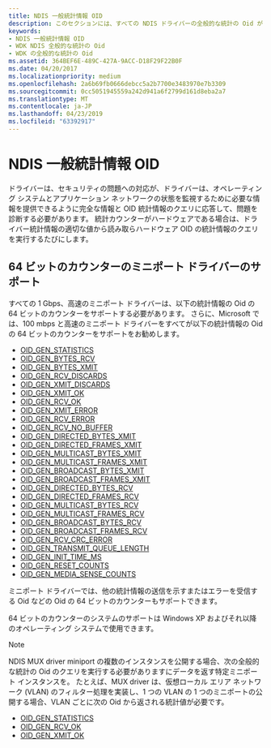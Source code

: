 ```yaml
---
title: NDIS 一般統計情報 OID
description: このセクションには、すべての NDIS ドライバーの全般的な統計の Oid がについて説明します
keywords:
- NDIS 一般統計情報 OID
- WDK NDIS 全般的な統計の Oid
- WDK の全般的な統計の Oid
ms.assetid: 364BEF6E-489C-427A-9ACC-D18F29F22B0F
ms.date: 04/20/2017
ms.localizationpriority: medium
ms.openlocfilehash: 2a6b69fb0666debcc5a2b7700e3483970e7b3309
ms.sourcegitcommit: 0cc5051945559a242d941a6f2799d161d8eba2a7
ms.translationtype: MT
ms.contentlocale: ja-JP
ms.lasthandoff: 04/23/2019
ms.locfileid: "63392917"
---
```

# <a name="ndis-general-statistics-oids"></a>NDIS 一般統計情報 OID

ドライバーは、セキュリティの問題への対応が、ドライバーは、オペレーティング システムとアプリケーション ネットワークの状態を監視するために必要な情報を提供できるように完全な情報と OID 統計情報のクエリに応答して、問題を診断する必要があります。 統計カウンターがハードウェアである場合は、ドライバー統計情報の適切な値から読み取らハードウェア OID の統計情報のクエリを実行するたびにします。

## <a name="miniport-driver-support-for-64-bit-counters"></a>64 ビットのカウンターのミニポート ドライバーのサポート

すべての 1 Gbps、高速のミニポート ドライバーは、以下の統計情報の Oid の 64 ビットのカウンターをサポートする必要があります。 さらに、Microsoft では、100 mbps と高速のミニポート ドライバーをすべてが以下の統計情報の Oid の 64 ビットのカウンターをサポートをお勧めします。

- [OID_GEN_STATISTICS](https://msdn.microsoft.com/library/windows/hardware/ff569640)
- [OID_GEN_BYTES_RCV](https://msdn.microsoft.com/library/windows/hardware/ff569443)
- [OID_GEN_BYTES_XMIT](https://msdn.microsoft.com/library/windows/hardware/ff569445)
- [OID_GEN_RCV_DISCARDS](https://msdn.microsoft.com/library/windows/hardware/ff569628)
- [OID_GEN_XMIT_DISCARDS](https://msdn.microsoft.com/library/windows/hardware/ff569653)
- [OID_GEN_XMIT_OK](https://msdn.microsoft.com/library/windows/hardware/ff569656)
- [OID_GEN_RCV_OK](https://msdn.microsoft.com/library/windows/hardware/ff569632)
- [OID_GEN_XMIT_ERROR](https://msdn.microsoft.com/library/windows/hardware/ff569654)
- [OID_GEN_RCV_ERROR](https://msdn.microsoft.com/library/windows/hardware/ff569629)
- [OID_GEN_RCV_NO_BUFFER](https://msdn.microsoft.com/library/windows/hardware/ff569631)
- [OID_GEN_DIRECTED_BYTES_XMIT](https://msdn.microsoft.com/library/windows/hardware/ff569578)
- [OID_GEN_DIRECTED_FRAMES_XMIT](https://msdn.microsoft.com/library/windows/hardware/ff569580)
- [OID_GEN_MULTICAST_BYTES_XMIT](https://msdn.microsoft.com/library/windows/hardware/ff569612)
- [OID_GEN_MULTICAST_FRAMES_XMIT](https://msdn.microsoft.com/library/windows/hardware/ff569614)
- [OID_GEN_BROADCAST_BYTES_XMIT](https://msdn.microsoft.com/library/windows/hardware/ff569440)
- [OID_GEN_BROADCAST_FRAMES_XMIT](https://msdn.microsoft.com/library/windows/hardware/ff569442)
- [OID_GEN_DIRECTED_BYTES_RCV](https://msdn.microsoft.com/library/windows/hardware/ff569577)
- [OID_GEN_DIRECTED_FRAMES_RCV](https://msdn.microsoft.com/library/windows/hardware/ff569579)
- [OID_GEN_MULTICAST_BYTES_RCV](https://msdn.microsoft.com/library/windows/hardware/ff569611)
- [OID_GEN_MULTICAST_FRAMES_RCV](https://msdn.microsoft.com/library/windows/hardware/ff569613)
- [OID_GEN_BROADCAST_BYTES_RCV](https://msdn.microsoft.com/library/windows/hardware/ff569439)
- [OID_GEN_BROADCAST_FRAMES_RCV](https://msdn.microsoft.com/library/windows/hardware/ff569441)
- [OID_GEN_RCV_CRC_ERROR](https://msdn.microsoft.com/library/windows/hardware/ff569627)
- [OID_GEN_TRANSMIT_QUEUE_LENGTH](https://msdn.microsoft.com/library/windows/hardware/ff569646)
- [OID_GEN_INIT_TIME_MS](https://msdn.microsoft.com/library/windows/hardware/ff569588)
- [OID_GEN_RESET_COUNTS](https://msdn.microsoft.com/library/windows/hardware/ff569638)
- [OID_GEN_MEDIA_SENSE_COUNTS](https://msdn.microsoft.com/library/windows/hardware/ff569608)

ミニポート ドライバーでは、他の統計情報の送信を示すまたはエラーを受信する Oid などの Oid の 64 ビットのカウンターもサポートできます。

64 ビットのカウンターのシステムのサポートは Windows XP およびそれ以降のオペレーティング システムで使用できます。

>[!NOTE]
> NDIS MUX driver miniport の複数のインスタンスを公開する場合、次の全般的な統計の Oid のクエリを実行する必要がありますにデータを返す特定ミニポート インスタンスを。 たとえば、MUX driver は、仮想ローカル エリア ネットワーク (VLAN) のフィルター処理を実装し、1 つの VLAN の 1 つのミニポートの公開する場合、VLAN ごとに次の Oid から返される統計値が必要です。
> - [OID_GEN_STATISTICS](https://msdn.microsoft.com/library/windows/hardware/ff569640)
> - [OID_GEN_RCV_OK](https://msdn.microsoft.com/library/windows/hardware/ff569632)
> - [OID_GEN_XMIT_OK](https://msdn.microsoft.com/library/windows/hardware/ff569656)


